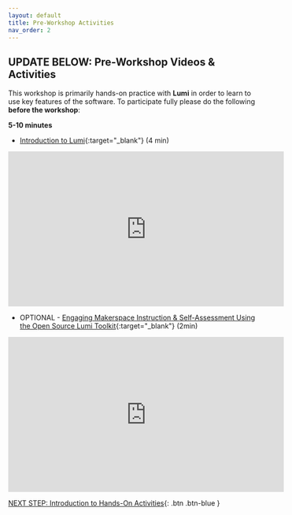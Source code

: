 ```yaml
---
layout: default
title: Pre-Workshop Activities
nav_order: 2
---
```

## UPDATE BELOW: Pre-Workshop Videos & Activities
This workshop is primarily hands-on practice with **Lumi** in order to learn to use key features of the software. To participate fully please do the following **before the workshop**:

**5-10 minutes**<br>
- [Introduction to Lumi](https://www.youtube.com/watch?v=ISkOny4dgDw){:target="_blank"} (4 min)<br>
<iframe width="560" height="315" src="https://www.youtube.com/embed/ISkOny4dgDw?si=kC5YhRDA744m72QJ" title="YouTube video player" frameborder="0" allow="accelerometer; autoplay; clipboard-write; encrypted-media; gyroscope; picture-in-picture; web-share" referrerpolicy="strict-origin-when-cross-origin" allowfullscreen></iframe> 

- OPTIONAL - [Engaging Makerspace Instruction & Self-Assessment Using the Open Source Lumi Toolkit](https://www.youtube.com/watch?v=7KqNbzQkq9U){:target="_blank"} (2min)<br>
<iframe width="560" height="315" src="https://www.youtube.com/embed/7KqNbzQkq9U?si=jXnTbV84waAU9J5K" title="YouTube video player" frameborder="0" allow="accelerometer; autoplay; clipboard-write; encrypted-media; gyroscope; picture-in-picture; web-share" referrerpolicy="strict-origin-when-cross-origin" allowfullscreen></iframe>

[NEXT STEP: Introduction to Hands-On Activities](activities-intro.html){: .btn .btn-blue }
